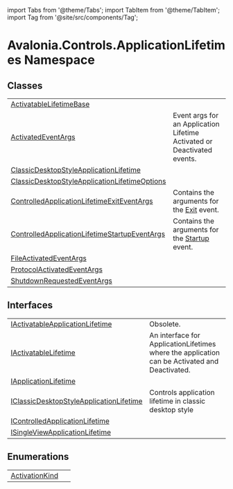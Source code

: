 import Tabs from '@theme/Tabs'; 
import TabItem from '@theme/TabItem'; 
import Tag from '@site/src/components/Tag'; 

# Avalonia.Controls.ApplicationLifetimes Namespace






## Classes
<table>
<tr>
<td><a href="T_Avalonia_Controls_ApplicationLifetimes_ActivatableLifetimeBase">ActivatableLifetimeBase</a></td>
<td> </td>
</tr>
<tr>
<td><a href="T_Avalonia_Controls_ApplicationLifetimes_ActivatedEventArgs">ActivatedEventArgs</a></td>
<td>Event args for an Application Lifetime Activated or Deactivated events.</td>
</tr>
<tr>
<td><a href="T_Avalonia_Controls_ApplicationLifetimes_ClassicDesktopStyleApplicationLifetime">ClassicDesktopStyleApplicationLifetime</a></td>
<td> </td>
</tr>
<tr>
<td><a href="T_Avalonia_Controls_ApplicationLifetimes_ClassicDesktopStyleApplicationLifetimeOptions">ClassicDesktopStyleApplicationLifetimeOptions</a></td>
<td> </td>
</tr>
<tr>
<td><a href="T_Avalonia_Controls_ApplicationLifetimes_ControlledApplicationLifetimeExitEventArgs">ControlledApplicationLifetimeExitEventArgs</a></td>
<td>Contains the arguments for the <a href="E_Avalonia_Controls_ApplicationLifetimes_IControlledApplicationLifetime_Exit">Exit</a> event.</td>
</tr>
<tr>
<td><a href="T_Avalonia_Controls_ApplicationLifetimes_ControlledApplicationLifetimeStartupEventArgs">ControlledApplicationLifetimeStartupEventArgs</a></td>
<td>Contains the arguments for the <a href="E_Avalonia_Controls_ApplicationLifetimes_IControlledApplicationLifetime_Startup">Startup</a> event.</td>
</tr>
<tr>
<td><a href="T_Avalonia_Controls_ApplicationLifetimes_FileActivatedEventArgs">FileActivatedEventArgs</a></td>
<td> </td>
</tr>
<tr>
<td><a href="T_Avalonia_Controls_ApplicationLifetimes_ProtocolActivatedEventArgs">ProtocolActivatedEventArgs</a></td>
<td> </td>
</tr>
<tr>
<td><a href="T_Avalonia_Controls_ApplicationLifetimes_ShutdownRequestedEventArgs">ShutdownRequestedEventArgs</a></td>
<td> </td>
</tr>
</table>

## Interfaces
<table>
<tr>
<td><a href="T_Avalonia_Controls_ApplicationLifetimes_IActivatableApplicationLifetime">IActivatableApplicationLifetime</a></td>
<td><Tag>Obsolete.</Tag></td>
</tr>
<tr>
<td><a href="T_Avalonia_Controls_ApplicationLifetimes_IActivatableLifetime">IActivatableLifetime</a></td>
<td>An interface for ApplicationLifetimes where the application can be Activated and Deactivated.</td>
</tr>
<tr>
<td><a href="T_Avalonia_Controls_ApplicationLifetimes_IApplicationLifetime">IApplicationLifetime</a></td>
<td> </td>
</tr>
<tr>
<td><a href="T_Avalonia_Controls_ApplicationLifetimes_IClassicDesktopStyleApplicationLifetime">IClassicDesktopStyleApplicationLifetime</a></td>
<td>Controls application lifetime in classic desktop style</td>
</tr>
<tr>
<td><a href="T_Avalonia_Controls_ApplicationLifetimes_IControlledApplicationLifetime">IControlledApplicationLifetime</a></td>
<td> </td>
</tr>
<tr>
<td><a href="T_Avalonia_Controls_ApplicationLifetimes_ISingleViewApplicationLifetime">ISingleViewApplicationLifetime</a></td>
<td> </td>
</tr>
</table>

## Enumerations
<table>
<tr>
<td><a href="T_Avalonia_Controls_ApplicationLifetimes_ActivationKind">ActivationKind</a></td>
<td> </td>
</tr>
</table>